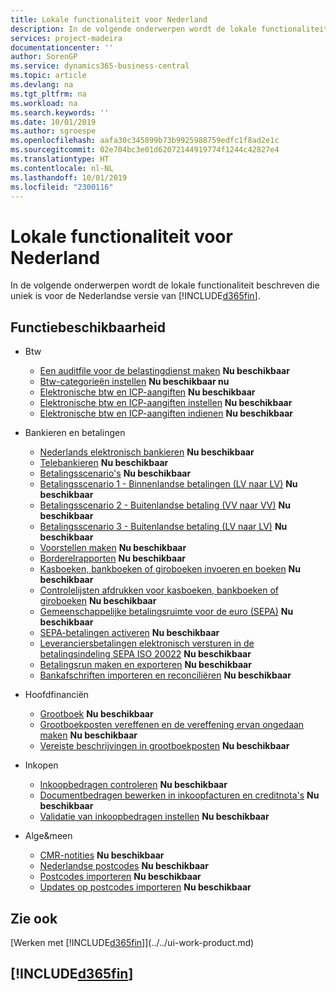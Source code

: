 ```yaml
---
title: Lokale functionaliteit voor Nederland
description: In de volgende onderwerpen wordt de lokale functionaliteit in de Nederlandse versie van Business Central beschreven.
services: project-madeira
documentationcenter: ''
author: SorenGP
ms.service: dynamics365-business-central
ms.topic: article
ms.devlang: na
ms.tgt_pltfrm: na
ms.workload: na
ms.search.keywords: ''
ms.date: 10/01/2019
ms.author: sgroespe
ms.openlocfilehash: aafa30c345899b73b9925988759edfc1f8ad2e1c
ms.sourcegitcommit: 02e704bc3e01d62072144919774f1244c42827e4
ms.translationtype: HT
ms.contentlocale: nl-NL
ms.lasthandoff: 10/01/2019
ms.locfileid: "2300116"
---
```

# <a name="netherlands-local-functionality"></a>Lokale functionaliteit voor Nederland
In de volgende onderwerpen wordt de lokale functionaliteit beschreven die uniek is voor de Nederlandse versie van [!INCLUDE[d365fin](../../includes/d365fin_md.md)].  

## <a name="feature-availability"></a>Functiebeschikbaarheid  

* Btw
    * [Een auditfile voor de belastingdienst maken](how-to-create-an-audit-file-for-the-tax-authority.md) **Nu beschikbaar**
    * [Btw-categorieën instellen](how-to-set-up-vat-categories.md) **Nu beschikbaar nu**
    * [Elektronische btw en ICP-aangiften](electronic-vat-and-icp-declarations.md) **Nu beschikbaar**
    * [Elektronische btw en ICP-aangiften instellen](how-to-set-up-electronic-vat-and-icp-declarations.md) **Nu beschikbaar**
    * [Elektronische btw en ICP-aangiften indienen](electronic-vat-and-icp-declarations.md) **Nu beschikbaar**

* Bankieren en betalingen
    * [Nederlands elektronisch bankieren](dutch-electronic-banking.md) **Nu beschikbaar**
    * [Telebankieren](telebanking.md) **Nu beschikbaar**
    * [Betalingsscenario's](payment-scenarios.md) **Nu beschikbaar**
    * [Betalingsscenario 1 - Binnenlandse betalingen (LV naar LV)](payment-scenario-1-domestic-payments-lcy-to-lcy-.md) **Nu beschikbaar**  
    * [Betalingsscenario 2 - Buitenlandse betaling (VV naar VV)](payment-scenario-2-foreign-payment-fcy-to-fcy-.md) **Nu beschikbaar**  
    * [Betalingsscenario 3 - Buitenlandse betaling (LV naar LV)](payment-scenario-3-foreign-payment-lcy-to-fcy-.md) **Nu beschikbaar**
    * [Voorstellen maken](how-to-create-proposals.md) **Nu beschikbaar**
    * [Borderelrapporten](docket-reports.md) **Nu beschikbaar**
    * [Kasboeken, bankboeken of giroboeken invoeren en boeken](how-to-enter-and-post-cash-and-bank-or-giro-journals.md) **Nu beschikbaar**
    * [Controlelijsten afdrukken voor kasboeken, bankboeken of giroboeken](how-to-print-the-test-reports-for-cash-and-bank-or-giro-journals.md) **Nu beschikbaar**
    * [Gemeenschappelijke betalingsruimte voor de euro (SEPA)](single-euro-payments-area-sepa-.md) **Nu beschikbaar**
    * [SEPA-betalingen activeren](how-to-activate-sepa-payments.md) **Nu beschikbaar**
    * [Leveranciersbetalingen elektronisch versturen in de betalingsindeling SEPA ISO 20022](how-to-submit-vendor-payments-electronically-in-sepa-iso-20022-payment-format.md) **Nu beschikbaar**
    * [Betalingsrun maken en exporteren](how-to-create-and-export-payment-history.md) **Nu beschikbaar**
    * [Bankafschriften importeren en reconciliëren](how-to-import-and-reconcile-bank-statements.md) **Nu beschikbaar**

* Hoofdfinanciën
    * [Grootboek](general-ledger.md) **Nu beschikbaar**
    * [Grootboekposten vereffenen en de vereffening ervan ongedaan maken](how-to-apply-and-unapply-general-ledger-entries.md) **Nu beschikbaar**
    * [Vereiste beschrijvingen in grootboekposten](required-descriptions-in-g-l-entry.md) **Nu beschikbaar**

* Inkopen
    * [Inkoopbedragen controleren](check-purchase-amounts.md) **Nu beschikbaar**
    * [Documentbedragen bewerken in inkoopfacturen en creditnota's](how-to-edit-document-amounts-in-purchase-invoices-and-credit-memos.md) **Nu beschikbaar**  
    * [Validatie van inkoopbedragen instellen](how-to-set-up-validation-of-purchase-amounts.md) **Nu beschikbaar**

* Alge&meen
    * [CMR-notities](cmr-notes.md) **Nu beschikbaar**
    * [Nederlandse postcodes](dutch-post-codes.md) **Nu beschikbaar**
    * [Postcodes importeren](how-to-import-post-codes.md) **Nu beschikbaar**
    * [Updates op postcodes importeren](how-to-import-post-code-updates.md) **Nu beschikbaar**  

## <a name="see-also"></a>Zie ook
[Werken met [!INCLUDE[d365fin](../../includes/d365fin_md.md)]](../../ui-work-product.md)  

## [!INCLUDE[d365fin](../../includes/free_trial_md.md)]  
